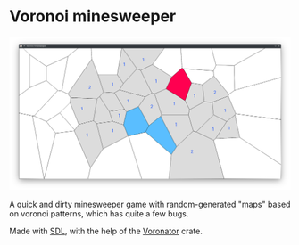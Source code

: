 # Voronoi minesweeper
<p align="center">
  <img src="images/Voronoi-minesweeper.png" alt="screenshot"/>
</p>

A quick and dirty minesweeper game with random-generated "maps" based on voronoi
patterns, which has quite a few bugs.

Made with [SDL](https://www.libsdl.org), with the help of the [Voronator](https://github.com/fesoliveira014/voronator-rs) crate.

